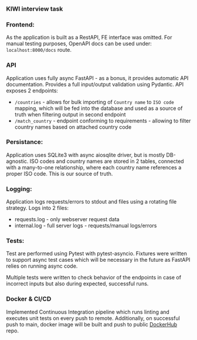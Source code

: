 ### KIWI interview task

### Frontend:

As the application is built as a RestAPI, FE interface was omitted. For manual testing purposes,
OpenAPI docs can be used under: `localhost:8000/docs` route.

### API

Application uses fully async FastAPI - as a bonus, it provides automatic API documentation. Provides
a full input/output validation using Pydantic. API
exposes 2 endpoints:

- `/countries` - allows for bulk importing of `Country name` to `ISO code` mapping, which will be
  fed into the database and used as a source of truth when filtering output in second endpoint
- `/match_country` - endpoint conforming to requirements - allowing to filter country names based on
  attached country code

### Persistance:

Application uses SQLite3 with async aiosqlite driver, but is mostly DB-agnostic. ISO codes and
country names are stored in 2 tables, connected with a many-to-one relationship, where each country
name references a proper ISO code. This is our source of truth.

### Logging:

Application logs requests/errors to stdout and files using a rotating file strategy. Logs into 2
files:
- requests.log - only webserver request data
- internal.log - full server logs - requests/manual logs/errors

### Tests:

Test are performed using Pytest with pytest-asyncio. Fixtures were written to support async test
cases which will be necessary in the future as FastAPI relies on running async code.

Multiple tests were written to check behavior of the endpoints in case of incorrect inputs but also
during expected, successful runs.

### Docker & CI/CD

Implemented Continuous Integration pipeline which runs linting and executes unit tests on every push
to remote. Additionally, on successful push to main, docker image will be built and push to
public [DockerHub](https://hub.docker.com/repository/docker/zaizu2/kiwi) repo.
